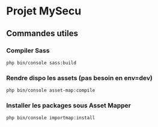 # Projet MySecu

## Commandes utiles

### Compiler Sass
```php bin/console sass:build```

### Rendre dispo les assets (pas besoin en env=dev)
```php bin/console asset-map:compile```

### Installer les packages sous Asset Mapper
```php bin/console importmap:install```